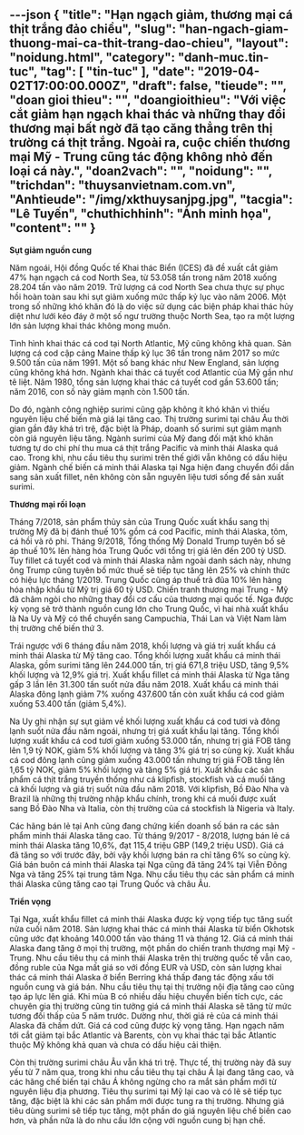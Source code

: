---json
{
    "title": "Hạn ngạch giảm, thương mại cá thịt trắng đảo chiều",
    "slug": "han-ngach-giam-thuong-mai-ca-thit-trang-dao-chieu",
    "layout": "noidung.html",
    "category": "danh-muc.tin-tuc",
    "tag": [
        "tin-tuc"
    ],
    "date": "2019-04-02T17:00:00.000Z",
    "draft": false,
    "tieude": "",
    "doan gioi thieu": "",
    "doangioithieu": "Với việc cắt giảm hạn ngạch khai thác và những thay đổi thương mại bất ngờ đã tạo căng thẳng trên thị trường cá thịt trắng. Ngoài ra, cuộc chiến thương mại Mỹ - Trung cũng tác động không nhỏ đến loại cá này.",
    "doan2vach": "",
    "noidung": "",
    "trichdan": "thuysanvietnam.com.vn",
    "Anhtieude": "/img/xkthuysanjpg.jpg",
    "tacgia": "Lê Tuyến",
    "chuthichhinh": "Ảnh minh họa",
    "__content__": ""
}
---
<p><strong>Sụt giảm nguồn cung</strong></p>

<p>Năm ngo&aacute;i, Hội đồng Quốc tế Khai th&aacute;c Biển (ICES) đ&atilde; đề xuất cắt giảm 47% hạn ngạch c&aacute; cod North Sea, từ 53.058 tấn trong năm 2018 xuống 28.204 tấn v&agrave;o năm 2019. Trữ lượng c&aacute; cod North Sea chưa thực sự phục hồi ho&agrave;n to&agrave;n sau khi sụt giảm xuống mức thấp kỷ lục v&agrave;o năm 2006. Một trong số những kh&oacute; khăn đ&oacute; l&agrave; do việc sử dụng c&aacute;c biện ph&aacute;p khai th&aacute;c hủy diệt như lưới k&eacute;o đ&aacute;y ở một số ngư trường thuộc North Sea, tạo ra một lượng lớn sản lượng khai th&aacute;c kh&ocirc;ng mong muốn.</p>

<p>T&igrave;nh h&igrave;nh khai th&aacute;c c&aacute; cod tại North Atlantic, Mỹ cũng kh&ocirc;ng khả quan. Sản lượng c&aacute; cod cập cảng Maine thấp kỷ lục 36 tấn trong năm 2017 so mức 9.500 tấn của năm 1991. Một số bang kh&aacute;c như New England, sản lượng cũng kh&ocirc;ng kh&aacute; hơn. Ng&agrave;nh khai th&aacute;c c&aacute; tuyết cod Atlantic của Mỹ gần như t&ecirc; liệt. Năm 1980, tổng sản lượng khai th&aacute;c c&aacute; tuyết cod gần 53.600 tấn; năm 2016, con số n&agrave;y giảm mạnh c&ograve;n 1.500 tấn.</p>

<p>Do đ&oacute;, ng&agrave;nh c&ocirc;ng nghiệp surimi cũng gặp kh&ocirc;ng &iacute;t kh&oacute; khăn v&igrave; thiếu nguy&ecirc;n liệu chế biến m&agrave; gi&aacute; lại tăng cao. Thị trường surimi tại ch&acirc;u &Acirc;u thời gian gần đ&acirc;y kh&aacute; tr&igrave; trệ, đặc biệt l&agrave; Ph&aacute;p, doanh số surimi sụt giảm mạnh c&ograve;n gi&aacute; nguy&ecirc;n liệu tăng. Ng&agrave;nh surimi của Mỹ đang đối mặt kh&oacute; khăn tương tự do chi ph&iacute; thu mua c&aacute; thịt trắng Pacific v&agrave; minh th&aacute;i Alaska qu&aacute; cao. Trong khi, nhu cầu ti&ecirc;u thụ surimi tr&ecirc;n thế giới vẫn kh&ocirc;ng c&oacute; dấu hiệu giảm. Ng&agrave;nh chế biến c&aacute; minh th&aacute;i Alaska tại Nga hiện đang chuyển đổi dần sang sản xuất fillet, n&ecirc;n kh&ocirc;ng c&ograve;n sẵn nguy&ecirc;n liệu tươi sống để sản xuất surimi.</p>

<p><strong>Thương mại rối loạn</strong></p>

<p>Th&aacute;ng 7/2018, sản phẩm thủy sản của Trung Quốc xuất khẩu sang thị trường Mỹ đ&atilde; bị đ&aacute;nh thuế 10% gồm c&aacute; cod Pacific, minh th&aacute;i Alaska, t&ocirc;m, c&aacute; hồi v&agrave; r&ocirc; phi. Th&aacute;ng 9/2018, Tổng thống Mỹ Donald Trump tuy&ecirc;n bố sẽ &aacute;p thuế 10% l&ecirc;n h&agrave;ng h&oacute;a Trung Quốc với tổng trị gi&aacute; l&ecirc;n đến 200 tỷ USD. Tuy fillet c&aacute; tuyết cod v&agrave; minh th&aacute;i Alaska nằm ngo&agrave;i danh s&aacute;ch n&agrave;y, nhưng &ocirc;ng Trump cũng tuy&ecirc;n bố mức thuế sẽ tiếp tục tăng l&ecirc;n 25% v&agrave; ch&iacute;nh thức c&oacute; hiệu lực th&aacute;ng 1/2019. Trung Quốc cũng &aacute;p thuế trả đũa 10% l&ecirc;n h&agrave;ng h&oacute;a nhập khẩu từ Mỹ trị gi&aacute; 60 tỷ USD. Chiến tranh thương mại Trung - Mỹ đ&atilde; ch&acirc;m ng&ograve;i cho những thay đổi cơ cấu của thương mại quốc tế. Nga được kỳ vọng sẽ trở th&agrave;nh nguồn cung lớn cho Trung Quốc, v&igrave; hai nh&agrave; xuất khẩu l&agrave; Na Uy v&agrave; Mỹ c&oacute; thể chuyển sang Campuchia, Th&aacute;i Lan v&agrave; Việt Nam l&agrave;m thị trường chế biến thứ 3.&nbsp;</p>

<p>Tr&aacute;i ngược với 6 th&aacute;ng đầu năm 2018, khối lượng v&agrave; gi&aacute; trị xuất khẩu c&aacute; minh th&aacute;i Alaska từ Mỹ tăng cao. Tổng khối lượng xuất khẩu c&aacute; minh th&aacute;i Alaska, gồm surimi tăng l&ecirc;n 244.000 tấn, trị gi&aacute; 671,8 triệu USD, tăng 9,5% khối lượng v&agrave; 12,9% gi&aacute; trị. Xuất khẩu fillet c&aacute; minh th&aacute;i Alaska từ Nga tăng gấp 3 lần l&ecirc;n 31.300 tấn suốt nửa đầu năm 2018. Xuất khẩu c&aacute; minh th&aacute;i Alaska đ&ocirc;ng lạnh giảm 7% xuống 437.600 tấn c&ograve;n xuất khẩu c&aacute; cod giảm xuống 53.400 tấn (giảm 5,4%).</p>

<p>Na Uy ghi nhận sự sụt giảm về khối lượng xuất khẩu c&aacute; cod tươi v&agrave; đ&ocirc;ng lạnh suốt nửa đầu năm ngo&aacute;i, nhưng trị gi&aacute; xuất khẩu lại tăng. Tổng khối lượng xuất khẩu c&aacute; cod tươi giảm xuống 53.000 tấn, nhưng trị gi&aacute; FOB tăng l&ecirc;n 1,9 tỷ NOK, giảm 5% khối lượng v&agrave; tăng 3% gi&aacute; trị so c&ugrave;ng kỳ. Xuất khẩu c&aacute; cod đ&ocirc;ng lạnh cũng giảm xuống 43.000 tấn nhưng trị gi&aacute; FOB tăng l&ecirc;n 1,65 tỷ NOK, giảm 5% khối lượng v&agrave; tăng 5% gi&aacute; trị. Xuất khẩu c&aacute;c sản phẩm c&aacute; thịt trắng truyền thống như c&aacute; klipfish, stockfish v&agrave; c&aacute; muối tăng cả khối lượng v&agrave; gi&aacute; trị suốt nửa đầu năm 2018. Với klipfish, Bồ Đ&agrave;o Nha v&agrave; Brazil l&agrave; những thị trường nhập khẩu ch&iacute;nh, trong khi c&aacute; muối được xuất sang Bồ Đ&agrave;o Nha v&agrave; Italia, c&ograve;n thị trường của c&aacute; stockfish l&agrave; Nigeria v&agrave; Italy.</p>

<p>C&aacute;c h&atilde;ng b&aacute;n lẻ tại Anh cũng đang chứng kiến doanh số b&aacute;n ra c&aacute;c sản phẩm minh th&aacute;i Alaska tăng cao. Từ th&aacute;ng 9/2017 - 8/2018, lượng b&aacute;n lẻ c&aacute; minh th&aacute;i Alaska tăng 10,6%, đạt 115,4 triệu GBP (149,2 triệu USD). Gi&aacute; c&aacute; đ&atilde; tăng so với trước đ&acirc;y, bởi vậy khối lượng b&aacute;n ra chỉ tăng 6% so c&ugrave;ng kỳ. Gi&aacute; b&aacute;n bu&ocirc;n c&aacute; minh th&aacute;i Alaska tại Nga cũng đ&atilde; tăng 24% tại Viễn Đ&ocirc;ng Nga v&agrave; tăng 25% tại trung t&acirc;m Nga. Nhu cầu ti&ecirc;u thụ c&aacute;c sản phẩm c&aacute; minh th&aacute;i Alaska cũng tăng cao tại Trung Quốc v&agrave; ch&acirc;u &Acirc;u.</p>

<p><strong>Triển vọng</strong></p>

<p>Tại Nga, xuất khẩu fillet c&aacute; minh th&aacute;i Alaska được kỳ vọng tiếp tục tăng suốt nửa cuối năm 2018. Sản lượng khai th&aacute;c c&aacute; minh th&aacute;i Alaska từ biển Okhotsk cũng ước đạt khoảng 140.000 tấn v&agrave;o th&aacute;ng 11 v&agrave; th&aacute;ng 12. Gi&aacute; c&aacute; minh th&aacute;i Alaska đang tăng ở mọi thị trường, một phần do chiến tranh thương mại Mỹ -Trung. Nhu cầu ti&ecirc;u thụ c&aacute; minh th&aacute;i Alaska tr&ecirc;n thị trường quốc tế vẫn cao, đồng ruble của Nga mất gi&aacute; so với đồng EUR v&agrave; USD, c&ograve;n sản lượng khai th&aacute;c c&aacute; minh th&aacute;i Alaska ở biển Berring kh&aacute; thấp đang t&aacute;c động xấu tới nguồn cung v&agrave; gi&aacute; b&aacute;n. Nhu cầu ti&ecirc;u thụ tại thị trường nội địa tăng cao cũng tạo &aacute;p lực l&ecirc;n gi&aacute;. Khi m&ugrave;a B c&oacute; nhiều dấu hiệu chuyển biến t&iacute;ch cực, c&aacute;c chuy&ecirc;n gia thị trường cũng tin tưởng gi&aacute; c&aacute; minh th&aacute;i Alaska sẽ tăng từ mức tương đối thấp của 5 năm trước. Dường như, thời gi&aacute; rẻ của c&aacute; minh th&aacute;i Alaska đ&atilde; chấm dứt. Gi&aacute; c&aacute; cod cũng được kỳ vọng tăng. Hạn ngạch năm tới cắt giảm tại bắc Atlantic v&agrave; Barents, c&ograve;n vụ khai th&aacute;c tại bắc Atlantic thuộc Mỹ kh&ocirc;ng khả quan v&agrave; chưa c&oacute; dấu hiệu cải thiện.</p>

<p>C&ograve;n thị trường surimi ch&acirc;u &Acirc;u vẫn kh&aacute; tr&igrave; trệ. Thực tế, thị trường n&agrave;y đ&atilde; suy yếu từ 7 năm qua, trong khi nhu cầu ti&ecirc;u thụ tại ch&acirc;u &Aacute; lại đang tăng cao, v&agrave; c&aacute;c h&atilde;ng chế biến tại ch&acirc;u &Aacute; kh&ocirc;ng ngừng cho ra mắt sản phẩm mới từ nguy&ecirc;n liệu địa phương. Ti&ecirc;u thụ surimi tại Mỹ lại cao v&agrave; c&oacute; lẽ sẽ tiếp tục tăng, đặc biệt l&agrave; khi c&aacute;c sản phẩm mới được tung ra thị trường. Nhưng gi&aacute; ti&ecirc;u d&ugrave;ng surimi sẽ tiếp tục tăng, một phần do gi&aacute; nguy&ecirc;n liệu chế biến cao hơn, v&agrave; phần nữa l&agrave; do nhu cầu lớn cộng với nguồn cung bị hạn chế.</p>

